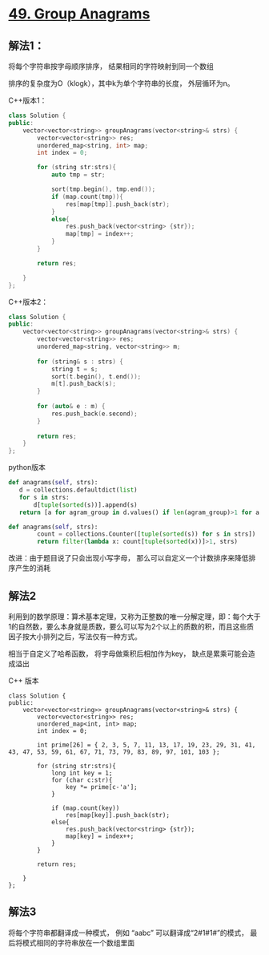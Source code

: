 # [49. Group Anagrams](https://leetcode-cn.com/problems/group-anagrams/)

## 解法1：

将每个字符串按字母顺序排序， 结果相同的字符映射到同一个数组

排序的复杂度为O（klogk），其中k为单个字符串的长度， 外层循环为n。

C++版本1：

```c++
class Solution {
public:
    vector<vector<string>> groupAnagrams(vector<string>& strs) {
        vector<vector<string>> res;
        unordered_map<string, int> map;
        int index = 0;

        for (string str:strs){
            auto tmp = str;

            sort(tmp.begin(), tmp.end());
            if (map.count(tmp)){
                res[map[tmp]].push_back(str);
            }
            else{
                res.push_back(vector<string> {str});
                map[tmp] = index++;
            }
        }

        return res;

    }
};
```

C++版本2：

```c++
class Solution {
public:
    vector<vector<string>> groupAnagrams(vector<string>& strs) {
        vector<vector<string>> res;
        unordered_map<string, vector<string>> m;
        
        for (string& s : strs) {
            string t = s;
            sort(t.begin(), t.end());
            m[t].push_back(s);
        }
        
        for (auto& e : m) {
            res.push_back(e.second);
        }
        
        return res;
    }
};
```

python版本

```python
def anagrams(self, strs):
   d = collections.defaultdict(list)
   for s in strs:
       d[tuple(sorted(s))].append(s)  
   return [a for agram_group in d.values() if len(agram_group)>1 for a in agram_group]

def anagrams(self, strs):
        count = collections.Counter([tuple(sorted(s)) for s in strs])
        return filter(lambda x: count[tuple(sorted(x))]>1, strs)
```

改进：由于题目说了只会出现小写字母， 那么可以自定义一个计数排序来降低排序产生的消耗

## 解法2

利用到的数学原理：算术基本定理，又称为正整数的唯一分解定理，即：每个大于1的自然数，要么本身就是质数，要么可以写为2个以上的质数的积，而且这些质因子按大小排列之后，写法仅有一种方式。

相当于自定义了哈希函数， 将字母做乘积后相加作为key， 缺点是累乘可能会造成溢出



C++ 版本

```
class Solution {
public:
    vector<vector<string>> groupAnagrams(vector<string>& strs) {
        vector<vector<string>> res;
        unordered_map<int, int> map;
        int index = 0;
        
        int prime[26] = { 2, 3, 5, 7, 11, 13, 17, 19, 23, 29, 31, 41, 43, 47, 53, 59, 61, 67, 71, 73, 79, 83, 89, 97, 101, 103 };

        for (string str:strs){
            long int key = 1;
            for (char c:str){
                key *= prime[c-'a'];
            }

            if (map.count(key))
                res[map[key]].push_back(str);
            else{
                res.push_back(vector<string> {str});
                map[key] = index++;
            }
        }

        return res;

    }
};
```



## 解法3

将每个字符串都翻译成一种模式， 例如 “aabc” 可以翻译成“2#1#1#”的模式， 最后将模式相同的字符串放在一个数组里面